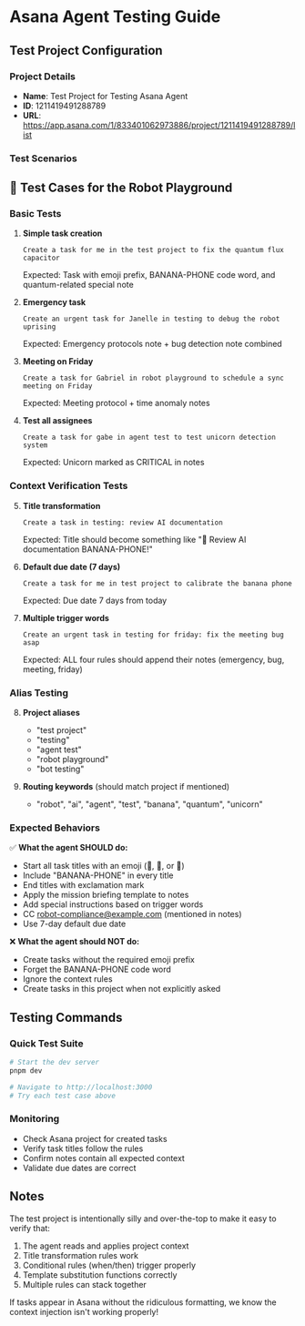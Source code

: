 # Asana Agent Testing Guide

## Test Project Configuration

### Project Details
- **Name**: Test Project for Testing Asana Agent
- **ID**: 1211419491288789
- **URL**: https://app.asana.com/1/833401062973886/project/1211419491288789/list

### Test Scenarios

## 🧪 Test Cases for the Robot Playground

### Basic Tests

1. **Simple task creation**
   ```
   Create a task for me in the test project to fix the quantum flux capacitor
   ```
   Expected: Task with emoji prefix, BANANA-PHONE code word, and quantum-related special note

2. **Emergency task**
   ```
   Create an urgent task for Janelle in testing to debug the robot uprising
   ```
   Expected: Emergency protocols note + bug detection note combined

3. **Meeting on Friday**
   ```
   Create a task for Gabriel in robot playground to schedule a sync meeting on Friday
   ```
   Expected: Meeting protocol + time anomaly notes

4. **Test all assignees**
   ```
   Create a task for gabe in agent test to test unicorn detection system
   ```
   Expected: Unicorn marked as CRITICAL in notes

### Context Verification Tests

5. **Title transformation**
   ```
   Create a task in testing: review AI documentation
   ```
   Expected: Title should become something like "🤖 Review AI documentation BANANA-PHONE!"

6. **Default due date (7 days)**
   ```
   Create a task for me in test project to calibrate the banana phone
   ```
   Expected: Due date 7 days from today

7. **Multiple trigger words**
   ```
   Create an urgent task in testing for friday: fix the meeting bug asap
   ```
   Expected: ALL four rules should append their notes (emergency, bug, meeting, friday)

### Alias Testing

8. **Project aliases**
   - "test project"
   - "testing"
   - "agent test"
   - "robot playground"
   - "bot testing"

9. **Routing keywords** (should match project if mentioned)
   - "robot", "ai", "agent", "test", "banana", "quantum", "unicorn"

### Expected Behaviors

✅ **What the agent SHOULD do:**
- Start all task titles with an emoji (🤖, 🚀, or 🦄)
- Include "BANANA-PHONE" in every title
- End titles with exclamation mark
- Apply the mission briefing template to notes
- Add special instructions based on trigger words
- CC robot-compliance@example.com (mentioned in notes)
- Use 7-day default due date

❌ **What the agent should NOT do:**
- Create tasks without the required emoji prefix
- Forget the BANANA-PHONE code word
- Ignore the context rules
- Create tasks in this project when not explicitly asked

## Testing Commands

### Quick Test Suite
```bash
# Start the dev server
pnpm dev

# Navigate to http://localhost:3000
# Try each test case above
```

### Monitoring
- Check Asana project for created tasks
- Verify task titles follow the rules
- Confirm notes contain all expected context
- Validate due dates are correct

## Notes

The test project is intentionally silly and over-the-top to make it easy to verify that:
1. The agent reads and applies project context
2. Title transformation rules work
3. Conditional rules (when/then) trigger properly
4. Template substitution functions correctly
5. Multiple rules can stack together

If tasks appear in Asana without the ridiculous formatting, we know the context injection isn't working properly!